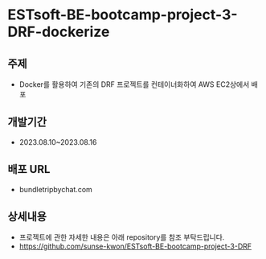 # ESTsoft-BE-bootcamp-project-3-DRF-dockerize

## 주제
- Docker를 활용하여 기존의 DRF 프로젝트를 컨테이너화하여 AWS EC2상에서 배포

## 개발기간
- 2023.08.10~2023.08.16

## 배포 URL
- bundletripbychat.com

## 상세내용
- 프로젝트에 관한 자세한 내용은 아래 repository를 참조 부탁드립니다. 
- https://github.com/sunse-kwon/ESTsoft-BE-bootcamp-project-3-DRF
